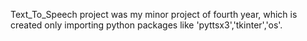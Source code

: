 Text_To_Speech project was my minor project of fourth year, which is created only importing python packages like 'pyttsx3','tkinter','os'.
